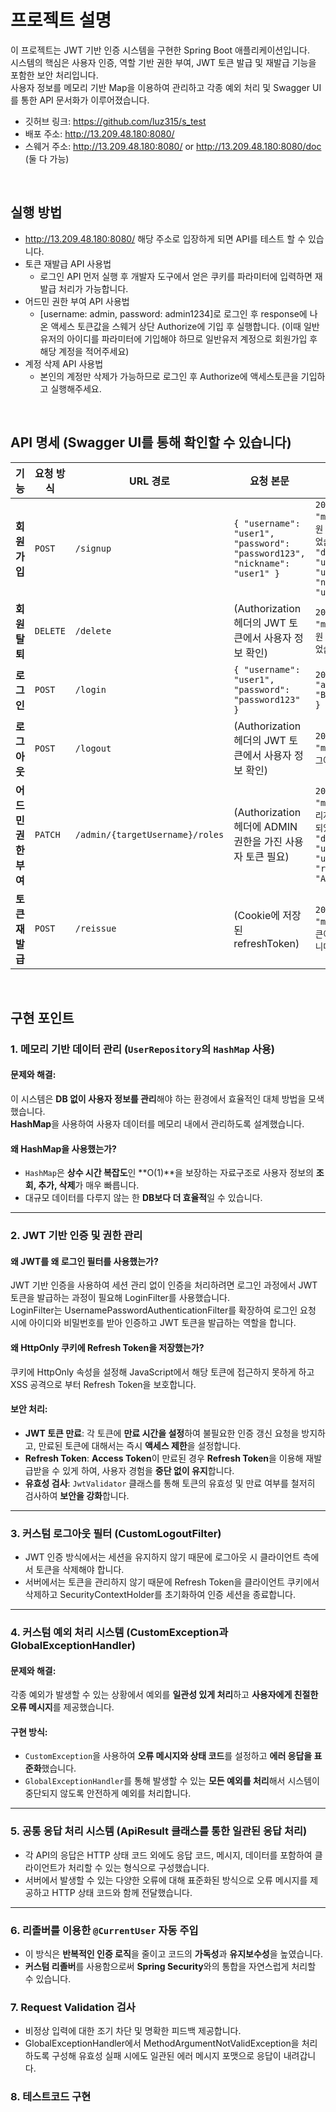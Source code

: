 # 프로젝트 설명
이 프로젝트는 JWT 기반 인증 시스템을 구현한 Spring Boot 애플리케이션입니다. 
<br>
시스템의 핵심은 사용자 인증, 역할 기반 권한 부여, JWT 토큰 발급 및 재발급 기능을 포함한 보안 처리입니다.
<br>
사용자 정보를 메모리 기반 Map을 이용하여 관리하고 각종 예외 처리 및 Swagger UI를 통한 API 문서화가 이루어졌습니다.
<br>
- 깃허브 링크: https://github.com/luz315/s_test
- 배포 주소: http://13.209.48.180:8080/ 
- 스웨거 주소: http://13.209.48.180:8080/ or http://13.209.48.180:8080/doc (둘 다 가능)

<br>

## 실행 방법
- http://13.209.48.180:8080/ 해당 주소로 입장하게 되면 API를 테스트 할 수 있습니다.
- 토큰 재발급 API 사용법
  - 로그인 API 먼저 실행 후 개발자 도구에서 얻은 쿠키를 파라미터에 입력하면 재발급 처리가 가능합니다.
- 어드민 권한 부여 API 사용법
  - [username: admin, password: admin1234]로 로그인 후 response에 나온 액세스 토큰값을 스웨거 상단 Authorize에 기입 후 실행합니다. (이때 일반 유저의 아이디를 파라미터에 기입해야 하므로 일반유저 계정으로 회원가입 후 해당 계정을 적어주세요)
- 계정 삭제 API 사용법
  - 본인의 계정만 삭제가 가능하므로 로그인 후 Authorize에 액세스토큰을 기입하고 실행해주세요.

<br>

## API 명세 (Swagger UI를 통해 확인할 수 있습니다)
| **기능**           | **요청 방식** | **URL 경로**                  | **요청 본문**                                          | **응답 본문**                                                       |
|--------------------|---------------|-------------------------------|------------------------------------------------------|---------------------------------------------------------------------|
| **회원가입**        | `POST`        | `/signup`                      | `{ "username": "user1", "password": "password123", "nickname": "user1" }` | `200 OK: { "message": "회원 가입이 완료되었습니다.", "data": { "username": "user1", "nickname": "user1" }}` |
| **회원탈퇴**        | `DELETE`      | `/delete`                      | (Authorization 헤더의 JWT 토큰에서 사용자 정보 확인) | `200 OK: { "message": "회원 탈퇴가 완료되었습니다." }`               |
| **로그인**          | `POST`        | `/login`                       | `{ "username": "user1", "password": "password123" }` | `200 OK: { "accessToken": "Bearer <JWT>" }`                         |
| **로그아웃**        | `POST`        | `/logout`                      | (Authorization 헤더의 JWT 토큰에서 사용자 정보 확인) | `200 OK: { "message": "로그아웃 성공" }`                            |
| **어드민 권한 부여** | `PATCH`       | `/admin/{targetUsername}/roles` | (Authorization 헤더에 ADMIN 권한을 가진 사용자 토큰 필요) | `200 OK: { "message": "관리자 권한이 부여되었습니다.", "data": { "username": "user1", "role": "ADMIN" }}` |
| **토큰 재발급**     | `POST`        | `/reissue`                     | (Cookie에 저장된 refreshToken)                       | `200 OK: { "message": "토큰이 재발급되었습니다." }`                   |

<br>

## 구현 포인트

### 1. 메모리 기반 데이터 관리 (`UserRepository`의 `HashMap` 사용)

#### 문제와 해결:
이 시스템은 **DB 없이 사용자 정보를 관리**해야 하는 환경에서 효율적인 대체 방법을 모색했습니다.
<br>
**HashMap**을 사용하여 사용자 데이터를 메모리 내에서 관리하도록 설계했습니다.


#### 왜 HashMap을 사용했는가?
- `HashMap`은 **상수 시간 복잡도**인 **O(1)**을 보장하는 자료구조로 사용자 정보의 **조회, 추가, 삭제**가 매우 빠릅니다.
- 대규모 데이터를 다루지 않는 한 **DB보다 더 효율적**일 수 있습니다.

---

### 2. JWT 기반 인증 및 권한 관리

#### 왜 JWT를 왜 로그인 필터를 사용했는가?
JWT 기반 인증을 사용하여 세션 관리 없이 인증을 처리하려면 로그인 과정에서 JWT 토큰을 발급하는 과정이 필요해 LoginFilter를 사용했습니다.
<br>
LoginFilter는 UsernamePasswordAuthenticationFilter를 확장하여 로그인 요청 시에 아이디와 비밀번호를 받아 인증하고 JWT 토큰을 발급하는 역할을 합니다.

#### 왜 HttpOnly 쿠키에 Refresh Token을 저장했는가?
쿠키에 HttpOnly 속성을 설정해 JavaScript에서 해당 토큰에 접근하지 못하게 하고 XSS 공격으로 부터 Refresh Token을 보호합니다.

#### 보안 처리:
- **JWT 토큰 만료**: 각 토큰에 **만료 시간을 설정**하여 불필요한 인증 갱신 요청을 방지하고, 만료된 토큰에 대해서는 즉시 **액세스 제한**을 설정합니다.
- **Refresh Token**: **Access Token**이 만료된 경우 **Refresh Token**을 이용해 재발급받을 수 있게 하여, 사용자 경험을 **중단 없이 유지**합니다.
- **유효성 검사**: `JwtValidator` 클래스를 통해 토큰의 유효성 및 만료 여부를 철저히 검사하여 **보안을 강화**합니다.

---

### 3. 커스텀 로그아웃 필터 (CustomLogoutFilter)

- JWT 인증 방식에서는 세션을 유지하지 않기 때문에 로그아웃 시 클라이언트 측에서 토큰을 삭제해야 합니다. 
- 서버에서는 토큰을 관리하지 않기 때문에 Refresh Token을 클라이언트 쿠키에서 삭제하고 SecurityContextHolder를 초기화하여 인증 세션을 종료합니다.

---

### 4. 커스텀 예외 처리 시스템 (CustomException과 GlobalExceptionHandler)

#### 문제와 해결:
각종 예외가 발생할 수 있는 상황에서 예외를 **일관성 있게 처리**하고 **사용자에게 친절한 오류 메시지**를 제공했습니다. 

#### 구현 방식:
- `CustomException`을 사용하여 **오류 메시지와 상태 코드**를 설정하고 **에러 응답을 표준화**했습니다.
- `GlobalExceptionHandler`를 통해 발생할 수 있는 **모든 예외를 처리**해서 시스템이 중단되지 않도록 안전하게 예외를 처리합니다.

---

### 5. 공통 응답 처리 시스템 (ApiResult 클래스를 통한 일관된 응답 처리)

- 각 API의 응답은 HTTP 상태 코드 외에도 응답 코드, 메시지, 데이터를 포함하여 클라이언트가 처리할 수 있는 형식으로 구성했습니다.
- 서버에서 발생할 수 있는 다양한 오류에 대해 표준화된 방식으로 오류 메시지를 제공하고 HTTP 상태 코드와 함께 전달했습니다.

---

### 6. 리졸버를 이용한 `@CurrentUser` 자동 주입

- 이 방식은 **반복적인 인증 로직**을 줄이고 코드의 **가독성**과 **유지보수성**을 높였습니다.
- **커스텀 리졸버**를 사용함으로써 **Spring Security**와의 통합을 자연스럽게 처리할 수 있습니다.

### 7. Request Validation 검사
  
- 비정상 입력에 대한 조기 차단 및 명확한 피드백 제공합니다.
- GlobalExceptionHandler에서 MethodArgumentNotValidException을 처리하도록 구성해 유효성 실패 시에도 일관된 에러 메시지 포맷으로 응답이 내려갑니다.

### 8. 테스트코드 구현

